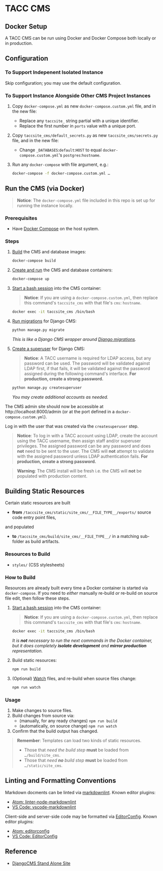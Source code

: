 # TACC CMS

## Docker Setup

A TACC CMS can be run using Docker and Docker Compose both locally or in production.

## Configuration

### To Support Indepenent Isolated Instance

Skip configuration; you may use the default configuration.

### To Support Instance Alongside Other CMS Project Instances

1. Copy `docker-compose.yml` as new `docker-compose.custom.yml` file, and in the new file:
    - Replace any `taccsite_` string partial with a unique identifier.
    - Replace the first number in `ports` value with a unique port.
2. Copy `taccsite_cms/default_secrets.py` as new `taccsite_cms/secrets.py` file, and in the new file:
    - Change `_DATABASES`:`default`:`HOST` to equal `docker-compose.custom.yml`'s `postgres`:`hostname`.
3. Run any `docker-compose` with file argument, e.g.:

    ```bash
    docker-compose -f docker-compose.custom.yml …
    ```

## Run the CMS (via Docker)

> __Notice__: The `docker-compose.yml` file included in this repo is set up for running the instance locally.

### Prerequisites

- Have [Docker Compose](https://docs.docker.com/compose/) on the host system.

### Steps

1. [Build][docker-compose-build] the CMS and database images:

    ```bash
    docker-compose build
    ```

2. [Create and run][docker-compose-up] the CMS and database containers:

    ```bash
    docker-compose up
    ```

3. [Start a bash session][docker-exec-bash] into the CMS container:

    > __Notice__: If you are using a `docker-compose.custom.yml`, then replace this command's `taccsite_cms` with that file's `cms`: `hostname`.

    ```bash
    docker exec -it taccsite_cms /bin/bash
    ```

4. [Run migrations][django-cms-migrate] for Django CMS:

    ```bash
    python manage.py migrate
    ```

    _This is like a Django CMS wrapper around [Django migrations][django-cms-migrate]._

5. [Create a superuser][django-cms-su] for Django CMS:

    > __Notice__: A TACC username is required for LDAP access, but any password can be used. The password will be validated against LDAP first, if that fails, it will be validated against the password assigned during the following command's interface. __For production, create a strong password.__

    ```bash
    python manage.py createsuperuser
    ```

    _You may create additional accounts as needed._

The CMS admin site should now be accessible at http://localhost:8000/admin (or at the port defined in a `docker-compose.custom.yml`).


[docker-exec-bash]: https://docs.docker.com/engine/reference/commandline/exec/#run-docker-exec-on-a-running-container

[docker-compose-up]: https://docs.docker.com/compose/reference/up/
[docker-compose-build]: https://docs.docker.com/compose/reference/build/

[django-migrate]: https://docs.djangoproject.com/en/3.0/topics/migrations/

[django-cms-migrate]: http://docs.django-cms.org/en/latest/how_to/install.html#database-tables
[django-cms-su]: http://docs.django-cms.org/en/latest/how_to/install.html#admin-user


Log in with the user that was created via the `createsuperuser` step.

> __Notice__: To log in with a TACC account using LDAP, create the account using the TACC username, then assign staff and/or superuser privileges. The assigned password can be any password and does __not__ need to be sent to the user. The CMS will __not__ attempt to validate with the assigned password unless LDAP authentication fails. __For production, create a strong password.__

> __Warning__: The CMS install will be fresh i.e. the CMS will __not__ be populated with production content.

## Building Static Resources

Certain static resources are built

- __from__ `/taccsite_cms/static/site_cms/__FILE_TYPE__/exports/` source code entry point files,

and populated

- __to__ `/taccsite_cms/build/site_cms/__FILE_TYPE__/` in a matching sub-folder as build artifacts.

### Resources to Build

- `styles/` (CSS stylesheets)

### How to Build

Resources are already built every time a Docker container is started via `docker-compose`. If you need to _either_ manually re-build _or_ re-build on source file edit, then follow these steps.

1. [Start a bash session][docker-exec-bash] into the CMS container:

    > __Notice__: If you are using a `docker-compose.custom.yml`, then replace this command's `taccsite_cms` with that file's `cms`: `hostname`.

    ```bash
    docker exec -it taccsite_cms /bin/bash
    ```

    _It is __not__ necessary to run the next commands in the Docker container, but it does completely __isolate development__ and __mirror production__ representation._

2. Build static resources:

    ```bash
    npm run build
    ```

3. (Optional) [Watch][npm-pkg-watch] files, and re-build when source files change:

    ```bash
    npm run watch
    ```


[npm-cli-install]: https://docs.npmjs.com/cli/install
[npm-pkg-watch]: https://www.npmjs.com/package/npm-watch


### Usage

1. Make changes to source files.
2. Build changes from source via:
    - (manually, for any ready changes) `npm run build`
    - (automatically, on source change) `npm run watch`
3. Confirm that the build output has changed.

> __Remember__:
> Templates can load two kinds of static resources.
>
> - Those that _need the build step_ __must__ be loaded from `…/build/site_cms`.
> - Those that _need __no__ build step_ __must__ be loaded from `…/static/site_cms`.

## Linting and Formatting Conventions

Markdown docments can be linted via [markdownlint][mdlint]. Known editor plugins:

- [Atom: linter-node-markdownlint](https://atom.io/packages/linter-node-markdownlint)
- [VS Code: vscode-markdownlint](https://marketplace.visualstudio.com/items?itemName=DavidAnson.vscode-markdownlint)

Client-side and server-side code may be formatted via [EditorConfig][editorconfig]. Known editor plugins:

- [Atom: editorconfig](https://atom.io/packages/editorconfig)
- [VS Code: EditorConfig](https://marketplace.visualstudio.com/items?itemName=EditorConfig.EditorConfig)


[mdlint]: https://github.com/DavidAnson/markdownlint
[editorconfig]: https://editorconfig.org/


## Reference

- [DjangoCMS Stand Alone Site](https://confluence.tacc.utexas.edu/x/G4G-Ag)
